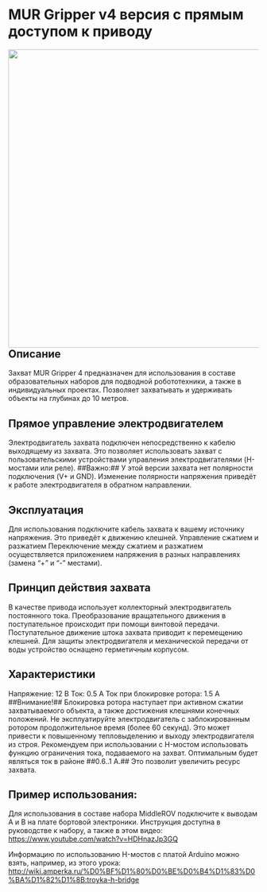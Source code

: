 # MUR Gripper v4 версия с прямым доступом к приводу
<img src="https://user-images.githubusercontent.com/106134147/222038728-79fcc7fe-137f-417f-bc29-058ef8a5481d.jpg" width="600" align="right">

## Описание
Захват MUR Gripper 4 предназначен для использования в составе образовательных наборов для подводной робототехники, а также в индивидуальных проектах. Позволяет захватывать и удерживать объекты на глубинах до 10 метров.
## Прямое управление электродвигателем
Электродвигатель захвата подключен непосредственно к кабелю выходящему из захвата. Это позволяет использовать захват с пользовательскими устройствами управления электродвигателями (H-мостами или реле).
##Важно:## У этой версии захвата нет полярности подключения (V+ и GND). Изменение полярности напряжения приведёт к работе электродвигателя в обратном направлении. 
## Эксплуатация
Для использования подключите кабель захвата к вашему источнику напряжения. Это приведёт к движению клешней.
Управление сжатием и разжатием
Переключение между сжатием и разжатием осуществляется приложением напряжения в разных направлениях (замена “+” и “-” местами).
## Принцип действия захвата
В качестве привода использует коллекторный электродвигатель постоянного тока. Преобразование вращательного движения в поступательное происходит при помощи винтовой передачи. Поступательное движение штока захвата приводит к перемещению клешней. Для защиты электродвигателя и механической передачи от воды устройство оснащено герметичным корпусом.
## Характеристики
Напряжение: 12 В
Ток: 0.5 А
Ток при блокировке ротора: 1.5 А
##Внимание!## Блокировка ротора наступает при активном сжатии захватываемого объекта, а также достижения клешнями конечных положений. Не эксплуатируйте электродвигатель с заблокированным ротором продолжительное время (более 60 секунд). Это может привести к повышенному тепловыделению и выходу электродвигателя из строя.
Рекомендуем при использовании с H-мостом использовать функцию ограничения тока, подаваемого на захват. Оптимальным будет являться ток в районе ##0.6..1 А.## Это позволит увеличить ресурс захвата.
## Пример использования:
Для использования в составе набора MiddleROV подключите к выводам A и B на плате бортовой электроники. Инструкция доступна в руководстве к набору, а также в  этом видео:
https://www.youtube.com/watch?v=HDHnazJp3GQ

Информацию по использованию H-мостов с платой Arduino можно взять, например, из этого урока:
http://wiki.amperka.ru/%D0%BF%D1%80%D0%BE%D0%B4%D1%83%D0%BA%D1%82%D1%8B:troyka-h-bridge
